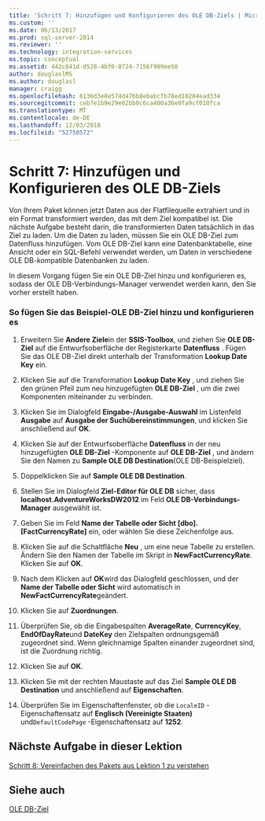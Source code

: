 ```yaml
---
title: 'Schritt 7: Hinzufügen und Konfigurieren des OLE DB-Ziels | Microsoft-Dokumentation'
ms.custom: ''
ms.date: 06/13/2017
ms.prod: sql-server-2014
ms.reviewer: ''
ms.technology: integration-services
ms.topic: conceptual
ms.assetid: 442c841d-d528-4bf0-8724-7156f909ee50
author: douglaslMS
ms.author: douglasl
manager: craigg
ms.openlocfilehash: 6136d3e8e574d476b8ebabcfb78ed10284ead334
ms.sourcegitcommit: ceb7e1b9e29e02bb0c6ca400a36e0fa9cf010fca
ms.translationtype: MT
ms.contentlocale: de-DE
ms.lasthandoff: 12/03/2018
ms.locfileid: "52750572"
---
```

# <a name="step-7-adding-and-configuring-the-ole-db-destination"></a>Schritt 7: Hinzufügen und Konfigurieren des OLE DB-Ziels
  Von Ihrem Paket können jetzt Daten aus der Flatfilequelle extrahiert und in ein Format transformiert werden, das mit dem Ziel kompatibel ist. Die nächste Aufgabe besteht darin, die transformierten Daten tatsächlich in das Ziel zu laden. Um die Daten zu laden, müssen Sie ein OLE DB-Ziel zum Datenfluss hinzufügen. Vom OLE DB-Ziel kann eine Datenbanktabelle, eine Ansicht oder ein SQL-Befehl verwendet werden, um Daten in verschiedene OLE DB-kompatible Datenbanken zu laden.  
  
 In diesem Vorgang fügen Sie ein OLE DB-Ziel hinzu und konfigurieren es, sodass der OLE DB-Verbindungs-Manager verwendet werden kann, den Sie vorher erstellt haben.  
  
### <a name="to-add-and-configure-the-sample-ole-db-destination"></a>So fügen Sie das Beispiel-OLE DB-Ziel hinzu und konfigurieren es  
  
1.  Erweitern Sie **Andere Ziele**in der **SSIS-Toolbox**, und ziehen Sie **OLE DB-Ziel** auf die Entwurfsoberfläche der Registerkarte **Datenfluss** . Fügen Sie das OLE DB-Ziel direkt unterhalb der Transformation **Lookup Date Key** ein.  
  
2.  Klicken Sie auf die Transformation **Lookup Date Key** , und ziehen Sie den grünen Pfeil zum neu hinzugefügten **OLE DB-Ziel** , um die zwei Komponenten miteinander zu verbinden.  
  
3.  Klicken Sie im Dialogfeld **Eingabe-/Ausgabe-Auswahl** im Listenfeld **Ausgabe** auf **Ausgabe der Suchübereinstimmungen**, und klicken Sie anschließend auf **OK**.  
  
4.  Klicken Sie auf der Entwurfsoberfläche **Datenfluss** in der neu hinzugefügten **OLE DB-Ziel** -Komponente auf **OLE DB-Ziel** , und ändern Sie den Namen zu **Sample OLE DB Destination**(OLE DB-Beispielziel).  
  
5.  Doppelklicken Sie auf **Sample OLE DB Destination**.  
  
6.  Stellen Sie im Dialogfeld **Ziel-Editor für OLE DB** sicher, dass **localhost.AdventureWorksDW2012** im Feld **OLE DB-Verbindungs-Manager** ausgewählt ist.  
  
7.  Geben Sie im Feld **Name der Tabelle oder Sicht** **[dbo].[FactCurrencyRate]** ein, oder wählen Sie diese Zeichenfolge aus.  
  
8.  Klicken Sie auf die Schaltfläche **Neu** , um eine neue Tabelle zu erstellen.  Ändern Sie den Namen der Tabelle im Skript in **NewFactCurrencyRate**.  Klicken Sie auf **OK**.  
  
9. Nach dem Klicken auf **OK**wird das Dialogfeld geschlossen, und der **Name der Tabelle oder Sicht** wird automatisch in **NewFactCurrencyRate**geändert.  
  
10. Klicken Sie auf **Zuordnungen**.  
  
11. Überprüfen Sie, ob die Eingabespalten **AverageRate**, **CurrencyKey**, **EndOfDayRate**und **DateKey** den Zielspalten ordnungsgemäß zugeordnet sind. Wenn gleichnamige Spalten einander zugeordnet sind, ist die Zuordnung richtig.  
  
12. Klicken Sie auf **OK**.  
  
13. Klicken Sie mit der rechten Maustaste auf das Ziel **Sample OLE DB Destination** und anschließend auf **Eigenschaften**.  
  
14. Überprüfen Sie im Eigenschaftenfenster, ob die `LocaleID` -Eigenschaftensatz auf **Englisch (Vereinigte Staaten)** und`DefaultCodePage` -Eigenschaftensatz auf **1252**.  
  
## <a name="next-task-in-lesson"></a>Nächste Aufgabe in dieser Lektion  
 [Schritt 8: Vereinfachen des Pakets aus Lektion 1 zu verstehen](lesson-1-8-making-the-lesson-1-package-easier-to-understand.md)  
  
## <a name="see-also"></a>Siehe auch  
 [OLE DB-Ziel](data-flow/ole-db-destination.md)  
  
  
